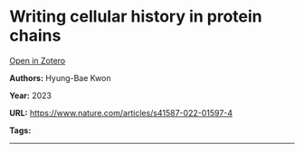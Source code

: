 # Writing cellular history in protein chains
[Open in Zotero](zotero://select/items/@Kwon_2023)

**Authors:** Hyung-Bae Kwon

**Year:** 2023

**URL:** https://www.nature.com/articles/s41587-022-01597-4

**Tags:**

---